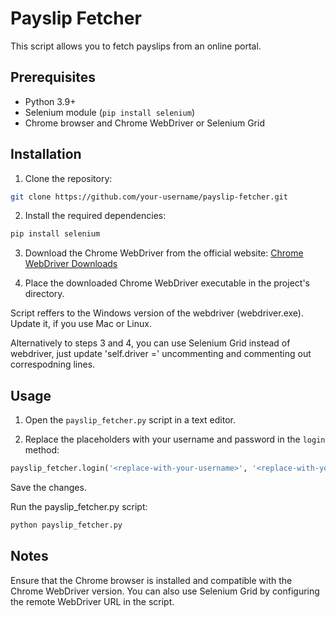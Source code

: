 # Payslip Fetcher

This script allows you to fetch payslips from an online portal. 

## Prerequisites

- Python 3.9+
- Selenium module (`pip install selenium`)
- Chrome browser and Chrome WebDriver or Selenium Grid

## Installation

1. Clone the repository:

```bash
git clone https://github.com/your-username/payslip-fetcher.git
```


2. Install the required dependencies:
```bash
pip install selenium
```

3. Download the Chrome WebDriver from the official website: [Chrome WebDriver Downloads](https://sites.google.com/chromium.org/driver/downloads?authuser=0)

4. Place the downloaded Chrome WebDriver executable in the project's directory.

Script reffers to the Windows version of the webdriver (webdriver.exe). Update it, if you use Mac or Linux.

Alternatively to steps 3 and 4, you can use Selenium Grid instead of webdriver, just update 'self.driver =' uncommenting and commenting out correspodning lines.

## Usage

1. Open the `payslip_fetcher.py` script in a text editor.

2. Replace the placeholders with your username and password in the `login` method:

```python
payslip_fetcher.login('<replace-with-your-username>', '<replace-with-your-password>')
```

Save the changes.

Run the payslip_fetcher.py script:
```python 
python payslip_fetcher.py
```
## Notes
Ensure that the Chrome browser is installed and compatible with the Chrome WebDriver version.
You can also use Selenium Grid by configuring the remote WebDriver URL in the script.

